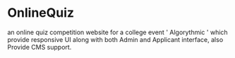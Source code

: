 # OnlineQuiz
an online quiz competition website for a college event ' Algorythmic ' which provide responsive UI along with both Admin and Applicant interface, also Provide CMS support. 
